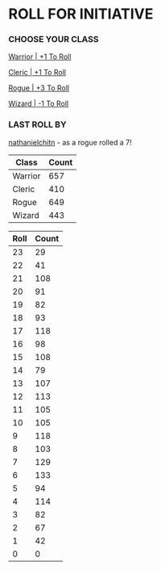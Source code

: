 # ROLL FOR INITIATIVE
### CHOOSE YOUR CLASS

[Warrior | +1 To Roll](https://github.com/benjaminsampica/benjaminsampica/issues/new?title=roll%7Cwarrior&body=Just+click+%27Submit+new+issue%27.)

[Cleric | +1 To Roll](https://github.com/benjaminsampica/benjaminsampica/issues/new?title=roll%7Ccleric&body=Just+click+%27Submit+new+issue%27.)

[Rogue | +3 To Roll](https://github.com/benjaminsampica/benjaminsampica/issues/new?title=roll%7Crogue&body=Just+click+%27Submit+new+issue%27.)

[Wizard | -1 To Roll](https://github.com/benjaminsampica/benjaminsampica/issues/new?title=roll%7Cwizard&body=Just+click+%27Submit+new+issue%27.)
### LAST ROLL BY
[nathanielchitn](https://www.github.com/nathanielchitn) - as a rogue rolled a 7!

|Class|Count|
|-|-|
|Warrior|657|
|Cleric|410|
|Rogue|649|
|Wizard|443|

|Roll|Count|
|-|-|
|23|29
|22|41
|21|108
|20|91
|19|82
|18|93
|17|118
|16|98
|15|108
|14|79
|13|107
|12|113
|11|105
|10|105
|9|118
|8|103
|7|129
|6|133
|5|94
|4|114
|3|82
|2|67
|1|42
|0|0
